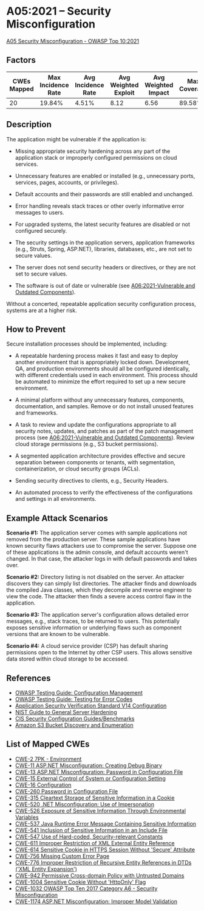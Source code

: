 # A05:2021 – Security Misconfiguration

[A05 Security Misconfiguration - OWASP Top 10:2021](https://owasp.org/Top10/A05_2021-Security_Misconfiguration/)

## Factors

| CWEs Mapped | Max Incidence Rate | Avg Incidence Rate | Avg Weighted Exploit | Avg Weighted Impact | Max Coverage | Avg Coverage | Total Occurrences | Total CVEs  |
|-------------|--------------------|--------------------|----------------------|---------------------|--------------|--------------|-------------------|-------------|
| 20          | 19.84%             | 4.51%              | 8.12                 | 6.56                | 89.58%       | 44.84%       | 208,387           | 789         |

## Description

The application might be vulnerable if the application is:

- Missing appropriate security hardening across any part of the application stack or improperly configured permissions on cloud services.

- Unnecessary features are enabled or installed (e.g., unnecessary ports, services, pages, accounts, or privileges).

- Default accounts and their passwords are still enabled and unchanged.

- Error handling reveals stack traces or other overly informative error messages to users.

- For upgraded systems, the latest security features are disabled or not configured securely.

- The security settings in the application servers, application frameworks (e.g., Struts, Spring, ASP.NET), libraries, databases, etc., are not set to secure values.

- The server does not send security headers or directives, or they are not set to secure values.

- The software is out of date or vulnerable (see [A06:2021-Vulnerable and Outdated Components](https://owasp.org/Top10/A06_2021-Vulnerable_and_Outdated_Components/)).

Without a concerted, repeatable application security configuration process, systems are at a higher risk.

## How to Prevent

Secure installation processes should be implemented, including:

- A repeatable hardening process makes it fast and easy to deploy another environment that is appropriately locked down. Development, QA, and production environments should all be configured identically, with different credentials used in each environment. This process should be automated to minimize the effort required to set up a new secure environment.

- A minimal platform without any unnecessary features, components, documentation, and samples. Remove or do not install unused features and frameworks.

- A task to review and update the configurations appropriate to all security notes, updates, and patches as part of the patch management process (see [A06:2021-Vulnerable and Outdated Components](https://owasp.org/Top10/A06_2021-Vulnerable_and_Outdated_Components/)). Review cloud storage permissions (e.g., S3 bucket permissions).
  
- A segmented application architecture provides effective and secure separation between components or tenants, with segmentation, containerization, or cloud security groups (ACLs).

- Sending security directives to clients, e.g., Security Headers.

- An automated process to verify the effectiveness of the configurations and settings in all environments.  

## Example Attack Scenarios

**Scenario #1:** The application server comes with sample applications not removed from the production server. These sample applications have known security flaws attackers use to compromise the server. Suppose one of these applications is the admin console, and default accounts weren't changed. In that case, the attacker logs in with default passwords and takes over.

**Scenario #2:** Directory listing is not disabled on the server. An attacker discovers they can simply list directories. The attacker finds and downloads the compiled Java classes, which they decompile and reverse engineer to view the code. The attacker then finds a severe access control flaw in the application.

**Scenario #3:** The application server's configuration allows detailed error messages, e.g., stack traces, to be returned to users. This potentially exposes sensitive information or underlying flaws such as component versions that are known to be vulnerable.

**Scenario #4:** A cloud service provider (CSP) has default sharing permissions open to the Internet by other CSP users. This allows sensitive data stored within cloud storage to be accessed.

## References

- [OWASP Testing Guide: Configuration Management](https://owasp.org/www-project-web-security-testing-guide/latest/4-Web_Application_Security_Testing/02-Configuration_and_Deployment_Management_Testing/README)
- [OWASP Testing Guide: Testing for Error Codes](https://owasp.org/www-project-web-security-testing-guide/stable/4-Web_Application_Security_Testing/08-Testing_for_Error_Handling/01-Testing_For_Improper_Error_Handling)
- [Application Security Verification Standard V14 Configuration](https://github.com/OWASP/ASVS/blob/master/4.0/en/0x22-V14-Config.md)
- [NIST Guide to General Server Hardening](https://csrc.nist.gov/publications/detail/sp/800-123/final)
- [CIS Security Configuration Guides/Benchmarks](https://www.cisecurity.org/cis-benchmarks/)
- [Amazon S3 Bucket Discovery and Enumeration](https://blog.websecurify.com/2017/10/aws-s3-bucket-discovery.html)

## List of Mapped CWEs

- [CWE-2 7PK - Environment](https://cwe.mitre.org/data/definitions/2.html)
- [CWE-11 ASP.NET Misconfiguration: Creating Debug Binary](https://cwe.mitre.org/data/definitions/11.html)
- [CWE-13 ASP.NET Misconfiguration: Password in Configuration File](https://cwe.mitre.org/data/definitions/13.html)
- [CWE-15 External Control of System or Configuration Setting](https://cwe.mitre.org/data/definitions/15.html)
- [CWE-16 Configuration](https://cwe.mitre.org/data/definitions/16.html)
- [CWE-260 Password in Configuration File](https://cwe.mitre.org/data/definitions/260.html)
- [CWE-315 Cleartext Storage of Sensitive Information in a Cookie](https://cwe.mitre.org/data/definitions/315.html)
- [CWE-520 .NET Misconfiguration: Use of Impersonation](https://cwe.mitre.org/data/definitions/520.html)
- [CWE-526 Exposure of Sensitive Information Through Environmental Variables](https://cwe.mitre.org/data/definitions/526.html)
- [CWE-537 Java Runtime Error Message Containing Sensitive Information](https://cwe.mitre.org/data/definitions/537.html)
- [CWE-541 Inclusion of Sensitive Information in an Include File](https://cwe.mitre.org/data/definitions/541.html)
- [CWE-547 Use of Hard-coded, Security-relevant Constants](https://cwe.mitre.org/data/definitions/547.html)
- [CWE-611 Improper Restriction of XML External Entity Reference](https://cwe.mitre.org/data/definitions/611.html)
- [CWE-614 Sensitive Cookie in HTTPS Session Without 'Secure' Attribute](https://cwe.mitre.org/data/definitions/614.html)
- [CWE-756 Missing Custom Error Page](https://cwe.mitre.org/data/definitions/756.html)
- [CWE-776 Improper Restriction of Recursive Entity References in DTDs ('XML Entity Expansion')](https://cwe.mitre.org/data/definitions/776.html)
- [CWE-942 Permissive Cross-domain Policy with Untrusted Domains](https://cwe.mitre.org/data/definitions/942.html)
- [CWE-1004 Sensitive Cookie Without 'HttpOnly' Flag](https://cwe.mitre.org/data/definitions/1004.html)
- [CWE-1032 OWASP Top Ten 2017 Category A6 - Security Misconfiguration](https://cwe.mitre.org/data/definitions/1032.html)
- [CWE-1174 ASP.NET Misconfiguration: Improper Model Validation](https://cwe.mitre.org/data/definitions/1174.html)